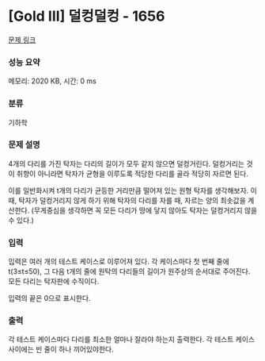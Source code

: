 # [Gold III] 덜컹덜컹 - 1656 

[문제 링크](https://www.acmicpc.net/problem/1656) 

### 성능 요약

메모리: 2020 KB, 시간: 0 ms

### 분류

기하학

### 문제 설명

<p>4개의 다리를 가진 탁자는 다리의 길이가 모두 같지 않으면 덜컹거린다. 덜컹거리는 것이 취향이 아니라면 탁자가 균형을 이루도록 적당한 다리를 골라 적당히 자르면 된다.</p>

<p>이를 일반화시켜 t개의 다리가 균등한 거리만큼 떨어져 있는 원형 탁자를 생각해보자. 이때, 탁자가 덜컹거리지 않게 하기 위해 탁자의 다리를 자를 때, 자르는 양의 최솟값을 계산한다. (무게중심을 생각하면 꼭 모든 다리가 땅에 닿지 않아도 탁자는 덜컹거리지 않을 수 있다.)</p>

### 입력 

 <p>입력은 여러 개의 테스트 케이스로 이루어져 있다. 각 케이스마다 첫 번째 줄에 t(3≤t≤50), 그 다음 t개의 줄에 원탁의 다리들의 길이가 원주상의 순서대로 주어진다. 모든 다리는 탁자판에 수직이다.</p><p>입력의 끝은 0으로 표시한다.</p>

### 출력 

 <p>각 테스트 케이스마다 다리를 최소한 얼마나 잘라야 하는지 출력한다. 각 테스트 케이스 사이에는 빈 줄이 하나 끼어있야한다.</p>

